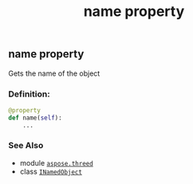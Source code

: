 ﻿---
title: name property
second_title: Aspose.3D for Python via .NET API References
description: 
type: docs
weight: 30
url: /aspose.threed/inamedobject/name/
is_root: false
---

## name property


Gets the name of the object
### Definition:
```python
@property
def name(self):
    ...
```

### See Also
* module [`aspose.threed`](../../)
* class [`INamedObject`](/3d/python-net/aspose.threed/inamedobject)
